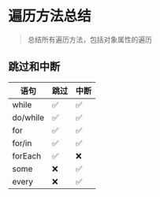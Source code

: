 # 遍历方法总结

> 总结所有遍历方法，包括对象属性的遍历

## 跳过和中断

| 语句     | 跳过 | 中断 |
| -------- | ---- | ---- |
| while    | ✅   | ✅   |
| do/while | ✅   | ✅   |
| for      | ✅   | ✅   |
| for/in   | ✅   | ✅   |
| forEach  | ✅   | ❌   |
| some     | ❌   | ✅   |
| every    | ❌   | ✅   |
